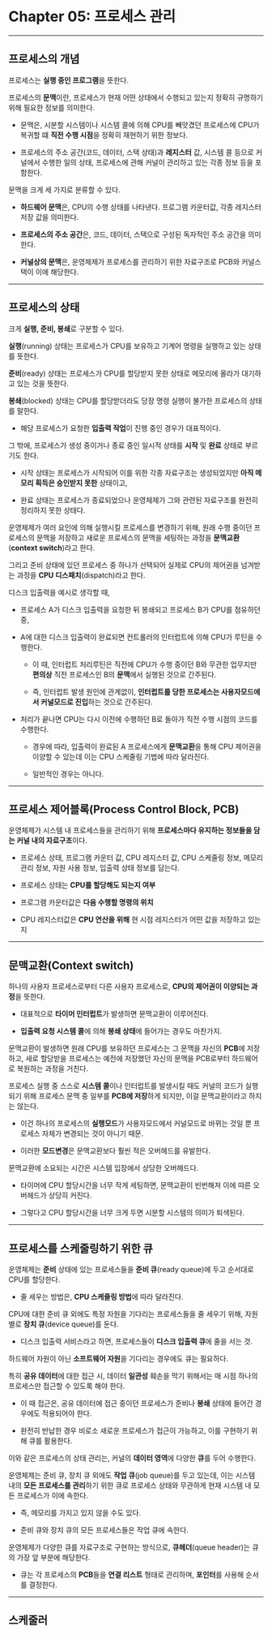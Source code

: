 # Chapter 05: 프로세스 관리

---

## 프로세스의 개념

프로세스는 **실행 중인 프로그램**을 뜻한다.

프로세스의 **문맥**이란, 프로세스가 현재 어떤 상태에서 수행되고 있는지 정확히 규명하기 위해 필요한 정보를 의미한다.

- 문맥은, 시분할 시스템이나 시스템 콜에 의해 CPU를 빼앗겼던 프로세스에 CPU가 복귀할 떄 **직전 수행 시점**을 정확히 재현하기 위한 정보다.

- 프로세스의 주소 공간(코드, 데이터, 스택 상태)과 **레지스터** 값, 시스템 콜 등으로 커널에서 수행한 일의 상태, 프로세스에 관해 커널이 관리하고 있는 각종 정보 등을 포함한다.

문맥을 크게 세 가지로 분류할 수 있다.

- **하드웨어 문맥**은, CPU의 수행 상태를 나타낸다. 프로그램 카운터값, 각종 레지스터 저장 값을 의미한다.

- **프로세스의 주소 공간**은, 코드, 데이터, 스택으로 구성된 독자적인 주소 공간을 의미한다.

- **커널상의 문맥**은, 운영체제가 프로세스를 관리하기 위한 자료구조로 PCB와 커널스택이 이에 해당한다.

---

## 프로세스의 상태

크게 **실행, 준비, 봉쇄**로 구분할 수 있다.

**실행**(running) 상태는 프로세스가 CPU를 보유하고 기계어 명령을 실행하고 있는 상태를 뜻한다.

**준비**(ready) 상태는 프로세스가 CPU를 할당받지 못한 상태로 메모리에 올라가 대기하고 있는 것을 뜻한다.

**봉쇄**(blocked) 상태는 CPU를 할당받더라도 당장 명령 실행이 불가한 프로세스의 상태를 말한다.

- 해당 프로세스가 요청한 **입출력 작업**이 진행 중인 경우가 대표적이다.

그 밖에, 프로세스가 생성 중이거나 종료 중인 일시적 상태를 **시작** 및 **완료** 상태로 부르기도 한다.

- 시작 상태는 프로세스가 시작되어 이를 위한 각종 자료구조는 생성되었지만 **아직 메모리 획득은 승인받지 못한** 상태이고,

- 완료 상태는 프로세스가 종료되었으나 운영체제가 그와 관련된 자료구조를 완전히 정리하지 못한 상태다.

운영체제가 여러 요인에 의해 실행시킬 프로세스를 변경하기 위해, 원래 수행 중이던 프로세스의 문맥을 저장하고 새로운 프로세스의 문맥을 세팅하는 과정을 **문맥교환**(**context switch**)라고 한다.

그리고 준비 상태에 있던 프로세스 중 하나가 선택되어 실제로 CPU의 제어권을 넘겨받는 과정을 **CPU 디스패치**(dispatch)라고 한다.

디스크 입출력을 예시로 생각할 때, 

- 프로세스 A가 디스크 입출력을 요청한 뒤 봉쇄되고 프로세스 B가 CPU를 점유하던 중,

- A에 대한 디스크 입출력이 완료되면 컨트롤러의 인터럽트에 의해 CPU가 루틴을 수행한다.
  
  - 이 때, 인터럽트 처리루틴은 직전에 CPU가 수행 중이던 B와 무관한 업무지만 **편의상** 직전 프로세스인 B의 **문맥**에서 실행된 것으로 간주된다.
  
  - 즉, 인터럽트 발생 원인에 관계없이, **인터럽트를 당한 프로세스는 사용자모드에서 커널모드로 진입**하는 것으로 간주된다.

- 처리가 끝나면 CPU는 다시 이전에 수행하던 B로 돌아가 직전 수행 시점의 코드를 수행한다.
  
  - 경우에 따라, 입출력이 완료된 A 프로세스에게 **문맥교환**을 통해 CPU 제어권을 이양할  수 있는데 이는 CPU 스케줄링 기법에 따라 달라진다.
  
  - 일반적인 경우는 아니다.

---

## 프로세스 제어블록(Process Control Block, PCB)

운영체제가 시스템 내 프로세스들을 관리하기 위해 **프로세스마다 유지하는 정보들을 담는 커널 내의 자료구조**이다.

- 프로세스 상태, 프로그램 카운터 값, CPU 레지스터 값, CPU 스케줄링 정보, 메모리 관리 정보, 자원 사용 정보, 입출력 상태 정보를 담는다.

- 프로세스 상태는 **CPU를 할당해도 되는지 여부**

- 프로그램 카운터값은 **다음 수행할 명령의 위치**

- CPU 레지스터값은 **CPU 연산을 위해** 현 시점 레지스터가 어떤 값을 저장하고 있는지

---

## 문맥교환(Context switch)

하나의 사용자 프로세스로부터 다른 사용자 프로세스로, **CPU의 제어권이 이양되는 과정**을 뜻한다.

- 대표적으로 **타이머 인터럽트**가 발생하면 문맥교환이 이루어진다.

- **입출력 요청 시스템 콜**에 의해 **봉쇄 상태**에 들어가는 경우도 마찬가지.

문맥교환이 발생하면 원래 CPU를 보유하던 프로세스는 그 문맥을 자신의 **PCB**에 저장하고, 새로 할당받을 프로세스는 예전에 저장했던 자신의 문맥을 PCB로부터 하드웨어로 복원하는 과정을 거친다.

프로세스 실행 중 스스로 **시스템 콜**이나 인터럽트를 발생시킬 때도 커널의 코드가 실행되기 위해 프로세스 문맥 중 일부를 **PCB에 저장**하게 되지만, 이걸 문맥교환이라고 하지는 않는다.

- 이건 하나의 프로세스의 **실행모드**가 사용자모드에서 커널모드로 바뀌는 것일 뿐 프로세스 자체가 변경되는 것이 아니기 때문.

- 이러한 **모드변경**은 문맥교환보다 훨씬 적은 오버헤드를 유발한다.

문맥교환에 소요되는 시간은 시스템 입장에서 상당한 오버헤드다.

- 타이머에 CPU 할당시간을 너무 작게 세팅하면, 문맥교환이 빈번해져 이에 따른 오버헤드가 상당히 커진다.

- 그렇다고 CPU 할당시간을 너무 크게 두면 시분할 시스템의 의미가 퇴색된다.

---

## 프로세스를 스케줄링하기 위한 큐

운영체제는 **준비** 상태에 있는 프로세스들을 **준비 큐**(ready queue)에 두고 순서대로 CPU를 할당한다.

- 줄 세우는 방법은, **CPU 스케줄링 방법**에 따라 달라진다.

CPU에 대한 준비 큐 외에도 특정 자원을 기다리는 프로세스들을 줄 세우기 위해, 자원별로 **장치 큐**(device queue)를 둔다.

- 디스크 입출력 서비스라고 하면, 프로세스들이 **디스크 입출력 큐**에 줄을 서는 것.

하드웨어 자원이 아닌 **소프트웨어 자원**을 기다리는 경우에도 큐는 필요하다.

특히 **공유 데이터**에 대한 접근 시, 데이터 **일관성** 훼손을 막기 위해서는 매 시점 하나의 프로세스만 접근할 수 있도록 해야 한다.

- 이 때 접근은, 공유 데이터에 접근 중이던 프로세스가 준비나 **봉쇄** 상태에 들어간 경우에도 적용되어야 한다.

- 완전히 반납한 경우 비로소 새로운 프로세스가 접근이 가능하고, 이를 구현하기 위해 큐를 활용한다.

이와 같은 프로세스의 상태 관리는, 커널의 **데이터 영역**에 다양한 **큐**를 두어 수행한다.

운영체제는 준비 큐, 장치 큐 외에도 **작업 큐**(job queue)를 두고 있는데, 이는 시스템 내의 **모든 프로세스를 관리**하기 위한 큐로 프로세스 상태와 무관하게 현재 시스템 내 모든 프로세스가 이에 속한다.

- 즉, 메모리를 가지고 있지 않을 수도 있다.

- 준비 큐와 장치 큐의 모든 프로세스들은 작업 큐에 속한다.

운영체제가 다양한 큐를 자료구조로 구현하는 방식으로, **큐헤더**(queue header)는 큐의 가장 앞 부분에 해당한다.

- 큐는 각 프로세스의 **PCB**들을 **연결 리스트** 형태로 관리하며, **포인터**를 사용해 순서를 결정한다.

---

## 스케줄러


